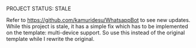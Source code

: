 PROJECT STATUS: STALE

Refer to https://github.com/kamuridesu/WhatsappBot to see new updates. While this project is stale, it has a simple fix which has to be implemented on the template: multi-device support. So use this instead of the original template while I rewrite the original.
